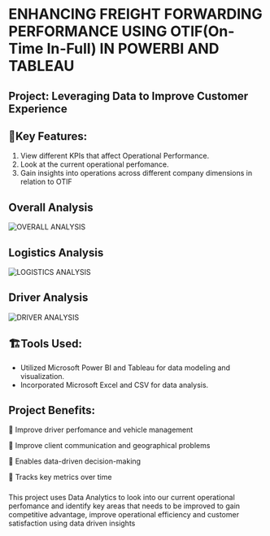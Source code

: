 # ENHANCING FREIGHT FORWARDING PERFORMANCE USING OTIF(On-Time In-Full) IN POWERBI AND TABLEAU
## Project: Leveraging Data to Improve Customer Experience

## 🔖Key Features:
1. View different KPIs that affect Operational Performance.
2. Look at the current operational perfomance.
3. Gain insights into operations across different company dimensions in relation to OTIF

## Overall Analysis
![OVERALL ANALYSIS](https://github.com/BONFACE22/Enhancing-Freight-Forwarding-Operations-with-OTIF/assets/66133402/1368d1c6-f3ca-47a8-b6e9-1d33ccb2edb7)


## Logistics Analysis
![LOGISTICS ANALYSIS](https://github.com/BONFACE22/Enhancing-Freight-Forwarding-Operations-with-OTIF/assets/66133402/a7ca6fb4-d8ce-4101-9590-ff829f07d7fc)

## Driver Analysis
![DRIVER ANALYSIS](https://github.com/BONFACE22/Enhancing-Freight-Forwarding-Operations-with-OTIF/assets/66133402/fd26e43e-2f94-4dc7-83c4-c2537f99fd7d)




## 🏗️Tools Used: 
- Utilized Microsoft Power BI and Tableau for data modeling and visualization.
- Incorporated Microsoft Excel and CSV for data analysis.

## Project Benefits:
📌 Improve driver perfomance and vehicle management

📌 Improve client communication and geographical problems

📌 Enables data-driven decision-making

📌 Tracks key metrics over time

###
This project uses Data Analytics to look into our current operational perfomance and identify key areas that needs to be improved to gain competitive advantage, improve operational efficiency and customer satisfaction using data driven insights
